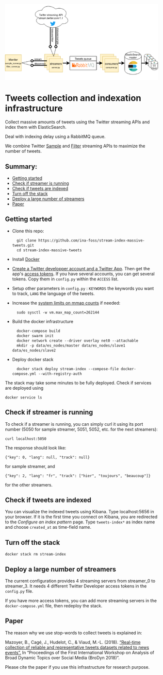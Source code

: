  ![Collect infrastructure](diagramme_architecture_logo.png)

# Tweets collection and indexation infrastructure

Collect massive amounts of tweets using the Twitter streaming APIs and index them with ElasticSearch. 

Deal with indexing delay using a RabbitMQ queue.

We combine Twitter [Sample](https://developer.twitter.com/en/docs/tweets/sample-realtime/overview/get_statuses_sample)
and [Filter](https://developer.twitter.com/en/docs/tweets/filter-realtime/api-reference/post-statuses-filter)
streaming APIs to maximize the number of tweets.

## Summary:
* [Getting started](#getting-started)
* [Check if streamer is running](#check-if-streamer-is-running)
* [Check if tweets are indexed](#check-if-tweets-are-indexed)
* [Turn off the stack](#turn-off-the-stack)
* [Deploy a large number of streamers](#turn-off-the-stack)
* [Paper](#paper)



## Getting started
* Clone this repo: 


        git clone https://github.com/ina-foss/stream-index-massive-tweets.git
        cd stream-index-massive-tweets

* Install [Docker](https://docs.docker.com/get-docker/)

* [Create a Twitter developper account and a Twitter App](https://developer.twitter.com/en/docs/basics/apps/overview).
Then get the app's [access tokens](https://developer.twitter.com/en/docs/basics/authentication/guides/access-tokens).
If you have several accounts, you can get several tokens. Copy them in `config.py` within the `ACCESS` list.

* Setup other parameters in `config.py` : `KEYWORDS` the keywords you want to track, `LANG` the language of the tweets.

* Increase the [system limits on mmap counts](https://www.elastic.co/guide/en/elasticsearch/reference/current/vm-max-map-count.html) if needed:
      
   
        sudo sysctl -w vm.max_map_count=262144
    
* Build the docker infrastructure


        docker-compose build
        docker swarm init
        docker network create --driver overlay net0 --attachable
        mkdir -p data/es_nodes/master data/es_nodes/slave1 data/es_nodes/slave2

* Deploy docker stack


        docker stack deploy stream-index --compose-file docker-compose.yml --with-registry-auth
  
The stack may take some minutes to be fully deployed. Check if services are deployed using
 
    docker service ls
    

## Check if streamer is running
    
To check if a streamer is running, you can simply curl it using its port number (5050 for sample streamer,
5051, 5052, etc. for the next streamers):

    curl localhost:5050

The response should look like:

    {"key": 0, "lang": null, "track": null} 

for sample streamer, and

    {"key": 2, "lang": "fr", "track": ["hier", "toujours", "beaucoup"]}
    
for the other streamers.

## Check if tweets are indexed

You can visualize the indexed tweets using Kibana. Type localhost:5656 in your browser.
If it is the first time you connect on Kibana, you are redirected to the 
*Configure an index pattern* page. Type `tweets-index*` as index name
and choose `created_at` as time-field name.

## Turn off the stack

    docker stack rm stream-index

## Deploy a large number of streamers
The current configuration provides 4 streaming servers from streamer_0 to streamer_3. 
It needs 4 different Twitter Developer access tokens in the `config.py` file. 

If you have more access tokens, you can add more streaming servers in the
`docker-compose.yml` file, then redeploy the stack.

## Paper
The reason why we use stop-words to collect tweets is explained in: 

Mazoyer, B., Cagé, J., Hudelot, C., & Viaud, M.-L. (2018). 
[“Real-time collection of reliable and representative tweets datasets related to news events”.](http://ceur-ws.org/Vol-2078/paper2.pdf)
 In “Proceedings of the First International Workshop on Analysis of Broad Dynamic Topics over Social Media (BroDyn 2018)”. 
 
 Please cite the paper if you use this infrastructure for research purpose.